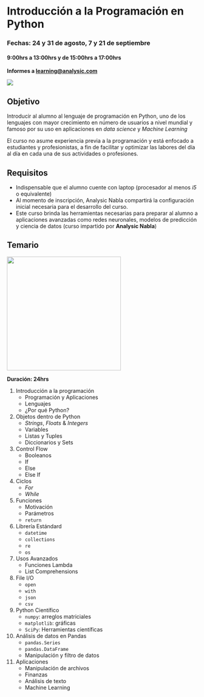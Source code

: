 # Introducción a la Programación en Python
### Fechas: 24 y 31 de agosto, 7 y 21 de septiembre
#### 9:00hrs a 13:00hrs y de 15:00hrs a 17:00hrs
**Informes a learning@analysic.com**

![](https://avatars0.githubusercontent.com/u/40369113?s=400&u=c967732f5ac2ebb5ba45840ed884c34c8cbbb3df&v=4)


## Objetivo
Introducir al alumno al lenguaje de programación en Python, uno de los lenguajes con mayor crecimiento en número de usuarios a nivel mundial y famoso por su uso en aplicaciones en *data science* y *Machine Learning*

El curso no asume experiencia previa a la programación y está enfocado a estudiantes y profesionistas, a fin de facilitar y optimizar las labores del día al día en cada una de sus actividades o profesiones.

## Requisitos
* Indispensable que el alumno cuente con laptop (procesador al menos *i5* o equivalente)
* Al momento de inscripción, Analysic Nabla compartirá la configuración inicial necesaria para el desarrollo del curso.
* Este curso brinda las herramientas necesarias para preparar al alumno a aplicaciones avanzadas como redes neuronales, modelos de predicción y ciencia de datos (curso impartido por **Analysic Nabla**)

## Temario 
<img width="300" src="https://www.python.org/static/community_logos/python-logo-master-v3-TM-flattened.png"/>

**Duración: 24hrs**

1. Introducción a la programación
    * Programación y Aplicaciones
    * Lenguajes
    * ¿Por qué Python?
2. Objetos dentro de Python
    * *Strings*, *Floats* & *Integers*
    * Variables
    * Listas y Tuples
    * Diccionarios y Sets
3. Control Flow
    * Booleanos
    * If
    * Else
    * Else If
4. Ciclos
    * *For*
    * *While*
5. Funciones
    * Motivación
    * Parámetros
    * `return`
6. Librería Estándard
    * `datetime`
    * `collections`
    * `re`
    * `os`
7. Usos Avanzados
    * Funciones Lambda
    * List Comprehensions
8. File I/O
    * `open`
    * `with`
    * `json`
    * `csv`
10. Python Científico
    * `numpy`: arreglos matriciales
    * `matplotlib`: gráficas
    * `SciPy`: Herramientas científicas
11. Análisis de datos en Pandas
    * `pandas.Series`
    * `pandas.DataFrame`
    * Manipulación y filtro de datos
12. Aplicaciones
    * Manipulación de archivos
    * Finanzas
    * Análisis de texto
    * Machine Learning
